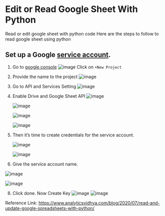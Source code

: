 # Edit or Read Google Sheet With Python
Read or edit google sheet with python code
Here are the steps to follow to read google sheet using python


## Set up a Google [service account](https://cloud.google.com/iam/docs/service-account-overview). 
1. Go to [google console](https://console.developers.google.com/)
   ![image](https://github.com/mrahman-vf-ic-bd/google-sheet-with-python/assets/20912254/d637b175-3cb8-4f23-8bfc-86aae34db165)
Click on `+New Project`
2.  Provide the name to the project
    ![image](https://github.com/mrahman-vf-ic-bd/google-sheet-with-python/assets/20912254/bd4e3d89-8a86-4023-8978-7aee549c76ba)

3.  Go to API and Services Setting
    ![image](https://github.com/mrahman-vf-ic-bd/google-sheet-with-python/assets/20912254/450f3f19-3cfc-4320-8c4c-3bd2ef5261a9)

4.  Enable Drive and Google Sheet API
    ![image](https://github.com/mrahman-vf-ic-bd/google-sheet-with-python/assets/20912254/1cb21648-4298-4334-a4b2-7e789f9da3a7)

    ![image](https://github.com/mrahman-vf-ic-bd/google-sheet-with-python/assets/20912254/85aaf8a7-75b5-4315-bab4-65f7a14387a7)
    
    ![image](https://github.com/mrahman-vf-ic-bd/google-sheet-with-python/assets/20912254/886ad9a1-20f1-4cb8-a2b9-560b421f59b8)
    
    ![image](https://github.com/mrahman-vf-ic-bd/google-sheet-with-python/assets/20912254/c5fd3999-7b2b-413e-bc6e-61ce19ce9241)


5. Then it’s time to create credentials for the service account.

   ![image](https://github.com/mrahman-vf-ic-bd/google-sheet-with-python/assets/20912254/8b960033-6853-433d-9584-570f00295c5e)

   ![image](https://github.com/mrahman-vf-ic-bd/google-sheet-with-python/assets/20912254/4cb5e980-2056-4d88-9efc-0760b93d32ae)


6.  Give the service account name.
   
   ![image](https://github.com/mrahman-vf-ic-bd/google-sheet-with-python/assets/20912254/6ef28f3b-766f-435f-b0c2-59f0212aeaef)
   
   ![image](https://github.com/mrahman-vf-ic-bd/google-sheet-with-python/assets/20912254/6a4cc63b-5920-4936-aefb-c5a1440d1704)

8.  Click done. Now Create Key
    ![image](https://github.com/mrahman-vf-ic-bd/google-sheet-with-python/assets/20912254/f98b2c58-92eb-42b0-a497-d75aaac1f4b4)
    ![image](https://github.com/mrahman-vf-ic-bd/google-sheet-with-python/assets/20912254/9e416c3d-bd2b-447c-ac08-45d2e03a3807)

Reference Link: https://www.analyticsvidhya.com/blog/2020/07/read-and-update-google-spreadsheets-with-python/ 
